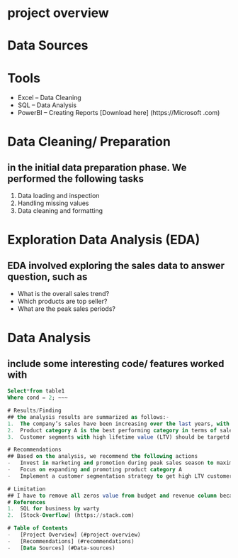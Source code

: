 # project overview 
# Data Sources 
# Tools
- Excel – Data Cleaning 
- SQL – Data Analysis 
- PowerBI – Creating Reports 
[Download here] (https://Microsoft .com)
# Data Cleaning/ Preparation 
## in the initial data preparation phase. We performed the following tasks
1.	Data loading and inspection 
2.	Handling missing values
3.	Data cleaning and formatting 
# Exploration Data Analysis (EDA)
## EDA involved exploring the sales data to answer question, such as 
-	What is the overall sales trend?
-	Which products are top seller?
-	What are the peak sales periods?
# Data Analysis 
## include some interesting code/ features worked with
~~~ SQL
Select*from table1
Where cond = 2; ~~~

# Results/Finding 
## the analysis results are summarized as follows:-
1.	The company’s sales have been increasing over the last years, with a noticeable peak during the holiday season 
2.	Product category A is the best performing category in terms of sales and revenue 
3.	Customer segments with high lifetime value (LTV) should be targetd for marketing efforts.

# Recommendations 
## Based on the analysis, we recommend the following actions 
-	Invest in marketing and promotion during peak sales season to maximize revenue 
-	Focus on expanding and promoting product category A
-	Implement a customer segmentation strategy to get high LTV customers effectively 

# Limitation 
## I have to remove all zeros value from budget and revenue column because they would have affected the accuracy of my conclusions from the analysis. There are still a few outlines even after commissions but even then we can still see that there is a positive correlation between both budget and number of votes with revenue.
# References
1.	SQL for business by warty
2.	[Stock-Overflow] (https://stack.com)

# Table of Contents 
-	[Project Overview] (#project-overview)
-	[Recommendations] (#recommendations) 
-	[Data Sources] (#Data-sources)

